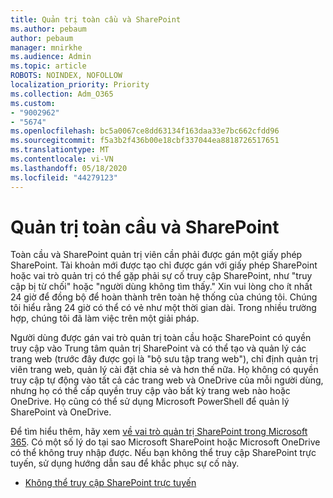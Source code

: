 ```yaml
---
title: Quản trị toàn cầu và SharePoint
ms.author: pebaum
author: pebaum
manager: mnirkhe
ms.audience: Admin
ms.topic: article
ROBOTS: NOINDEX, NOFOLLOW
localization_priority: Priority
ms.collection: Adm_O365
ms.custom:
- "9002962"
- "5674"
ms.openlocfilehash: bc5a0067ce8dd63134f163daa33e7bc662cfdd96
ms.sourcegitcommit: f5a3b2f436b00e18cbf337044ea8818726517651
ms.translationtype: MT
ms.contentlocale: vi-VN
ms.lasthandoff: 05/18/2020
ms.locfileid: "44279123"
---
```

# <a name="global-and-sharepoint-admin"></a>Quản trị toàn cầu và SharePoint

Toàn cầu và SharePoint quản trị viên cần phải được gán một giấy phép SharePoint. Tài khoản mới được tạo chỉ được gán với giấy phép SharePoint hoặc vai trò quản trị có thể gặp phải sự cố truy cập SharePoint, như "truy cập bị từ chối" hoặc "người dùng không tìm thấy." Xin vui lòng cho ít nhất 24 giờ để đồng bộ để hoàn thành trên toàn hệ thống của chúng tôi. Chúng tôi hiểu rằng 24 giờ có thể có vẻ như một thời gian dài. Trong nhiều trường hợp, chúng tôi đã làm việc trên một giải pháp.

Người dùng được gán vai trò quản trị toàn cầu hoặc SharePoint có quyền truy cập vào Trung tâm quản trị SharePoint và có thể tạo và quản lý các trang web (trước đây được gọi là "bộ sưu tập trang web"), chỉ định quản trị viên trang web, quản lý cài đặt chia sẻ và hơn thế nữa. Họ không có quyền truy cập tự động vào tất cả các trang web và OneDrive của mỗi người dùng, nhưng họ có thể cấp quyền truy cập vào bất kỳ trang web nào hoặc OneDrive. Họ cũng có thể sử dụng Microsoft PowerShell để quản lý SharePoint và OneDrive.

Để tìm hiểu thêm, hãy xem [về vai trò quản trị SharePoint trong Microsoft 365](https://docs.microsoft.com/sharepoint/sharepoint-admin-role).
Có một số lý do tại sao Microsoft SharePoint hoặc Microsoft OneDrive có thể không truy nhập được. Nếu bạn không thể truy cập SharePoint trực tuyến, sử dụng hướng dẫn sau để khắc phục sự cố này.

- [Không thể truy cập SharePoint trực tuyến](https://docs.microsoft.com/sharepoint/troubleshoot/sharing-and-permissions/sharepoint-online-inaccessible)

